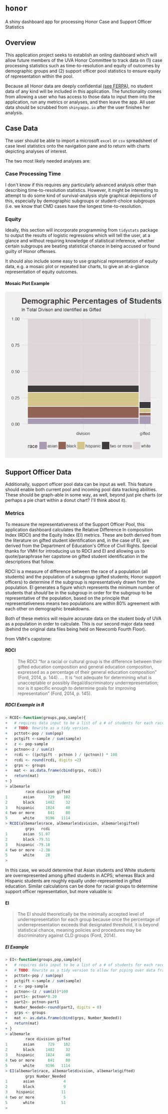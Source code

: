 # `honor`
A shiny dashboard app for processing Honor Case and Support Officer Statistics

## Overview
This application project seeks to establish an onling dashboard which will allow future members of the UVA Honor Committee to track data on (1) case processing statistics such as time-to-resolution and equity of outcomes by demographic groups and (2) support officer pool statistics to ensure equity of representation within the pool. 

Because all Honor data are deeply confidential [(see FERPA)](https://www2.ed.gov/policy/gen/guid/fpco/ferpa/index.html?), no student data of any kind will be included in this application. The functionality comes from allowing a user who has access to those data to input them into the application, run any metrics or analyses, and then leave the app. All user data should be scrubbed from `shinyapps.io` after the user finishes her analysis.  

## Case Data
The user should be able to import a microsoft `excel` or `csv` spreadsheet of case level statistics onto the navigation pane and to return with charts depicting analyses of interest. 

The two most likely needed analyses are: 
### Case Processing Time
I don't know if this requires any particularly advanced analysis other than describing time-to-resolution statistics. However, it might be interesting to attempt to do some kind of survival-analysis style graphical depictions of this, especially by demographic subgroups or student-choice subgroups (i.e. we know that CMD cases have the longest time-to-resolution. 

### Equity
Ideally, this section will incorporate programming from `tidystats` package to output the results of logistic regressions which will tell the user, at a glance and without requiring knowledge of statistical inference, whether certain subgroups are beating statistical chance in being accused or found guilty of Honor offenses.

It should also include some easy to use graphical representation of equity data, e.g. a mosaic plot or repeated bar charts, to give an at-a-glance representation of equity outcomes. 

#### Mosaic Plot Example 
![Gifted Identification in Albemarle County](https://github.com/McCartneyAC/honor/blob/master/test_data/mosaic.png?raw=true)

## Support Officer Data
Additionally, support officer pool data can be input as well. This feature should enable both current pool and incoming pool data tracking abilities. These should be graph-able in some way, as well, beyond just pie charts (or perhaps a pie chart within a donut chart? I'll think about it). 

### Metrics
To measure the representativeness of the Support Officer Pool, this application dashboard calculates the Relative Difference In composition Index (RDCI) and the Equity Index (EI) metrics. These are both derived from the literature on gifted student identification and, in the case of EI, are derived from the Department of Education's Office of Civil Rights. Special thanks for VMH for introducing us to RDCI and EI and allowing us to quote/paraphrase her capstone on gifted student identification in the descriptions that follow. 

RDCI is a measure of difference between the race of a population (all students) and the population of a subgroup (gifted students; Honor support officers) to determine if the subgroup is representatively drawn from the population. EI generates a figure which represents the minimum number of students that *should* be in the subgroup in order for the subgroup to be representative of the population, based on the principle that representativeness means two populations are within 80% agreement with each other on demographic breakdowns. 

Both of these metrics will require accurate data on the student body of UVA as a population in order to calculate. This is our second major data need (behind the original data files being held on Newcomb Fourth Floor). 

from VMH's capstone: 
#### RDCI
>The RDCI “for a racial or cultural group is the difference between their gifted education composition and general education composition, expressed as a percentage of their general education composition” (Ford, 2014, p. 144). ...  It is “not adequate for determining what is unacceptable or possibly illegal/discriminatory underrepresentation; nor is it specific enough to determine goals for improving representation” (Ford, 2014, p. 145). 

##### RDCI Example in R
```r
> RCDI<-function(groups,pop,sample){
+   # requires data input to be a list of a # of students for each race
+   # TODO: Rewrite as a tidy version. 
+   pcttot<-pop / sum(pop)
+   pctgift <-sample / sum(sample)
+   z <- pop-sample
+   pctnon<-z / sum(z)
+   rcdi <- ((pctgift - pctnon ) / (pctnon)) * 100
+   rcdi <- round(rcdi, digits =2)
+   grps <- groups
+   mat <- as.data.frame(cbind(grps, rcdi))
+   return(mat)
+ }
> albemarle
         race division gifted
1       asian      729    102
2       black     1482     32
3    hispanic     1824     40
4 two or more      841     80
5       white     9196   1114
> RCDI(albemarle$race, albemarle$division, albemarle$gifted)
         grps   rcdi
1       asian  51.07
2       black -79.51
3    hispanic -79.18
4 two or more  -2.38
5       white     28
> 
```
In this case, we would determine that Asian students and White students are overrepresented among gifted students in ACPS; whereas Black and Hispanic students are roughly equally under-represented in gifted education. Similar calculations can be done for racial groups to determine support officer representation, but more valuable is: 


#### EI 
>The EI should theoretically be the minimally accepted level of underrepresentation for each group because once the percentage of underrepresentation exceeds that designated threshold, it is beyond statistical chance, meaning policies and procedures may be discriminatory against CLD groups (Ford, 2014). 

##### EI Example
```r 
> EI<-function(groups,pop,sample){
+   # requires data input to be a list of a # of students for each race
+   # TODO: Rewrite as a tidy version to allow for piping over data frame restructuring
+   pcttot<-pop / sum(pop)
+   pctgift <-sample / sum(sample)
+   z <- pop-sample
+   pctnon<-(z / sum(z))*100
+   part1<- pctnon*0.20
+   part2<- pctnon-part1
+   Number_Needed<-round(part2, digits = 0)
+   grps <- groups
+   mat <- as.data.frame(cbind(grps, Number_Needed))
+   return(mat)
+ }
> albemarle
         race division gifted
1       asian      729    102
2       black     1482     32
3    hispanic     1824     40
4 two or more      841     80
5       white     9196   1114
> EI(albemarle$race, albemarle$division, albemarle$gifted)
         grps Number_Needed
1       asian             4
2       black             9
3    hispanic            11
4 two or more             5
5       white            51
> 
```
